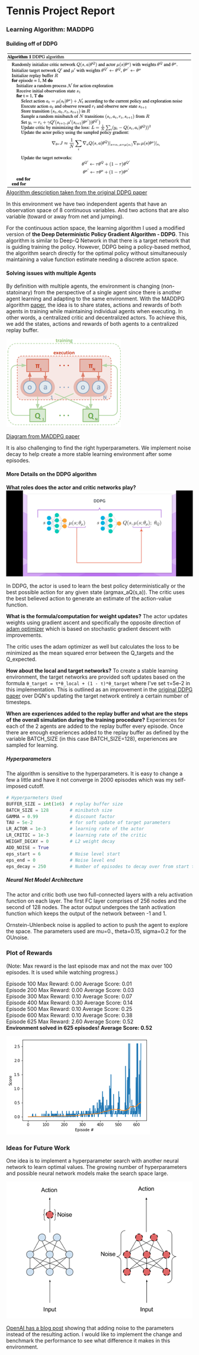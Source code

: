 # Tennis Project Report

### Learning Algorithm: MADDPG

#### Building off of DDPG
![ddpg algorithm](../p2_continuous-control/ddpg_algo.png)
[Algorithm description taken from the original DDPG paper](https://arxiv.org/pdf/1509.02971.pdf)

In this environment we have two independent agents that have an observation space of 8 continuous variables. And two actions that are also variable (toward or away from net and jumping).

For the continuous action space, the learning algorithm I used a modified version of **the Deep Deterministic Policy Gradient Algorithm - DDPG**. This algorithm is similar to Deep-Q Network in that there is a target network that is guiding training the policy. However, DDPG being a policy-based method, the algorithm search directly for the optimal policy without simultaneously maintaining a value function estimate needing a discrete action space.

#### Solving issues with multiple Agents
By definition with multiple agents, the environment is changing (non-statoinary) from the perspective of a single agent since there is another agent learning and adapting to the same environment. With the MADDPG algorithm [paper](https://papers.nips.cc/paper/7217-multi-agent-actor-critic-for-mixed-cooperative-competitive-environments.pdf), the idea is to share states, actions and rewards of both agents in training while maintaining individual agents when executing. In other words, a centralized critic and decentralized actors. To achieve this, we add the states, actions and rewards of both agents to a centralized replay buffer.

![centralized critic](centralized_critic.png)

[Diagram from MADDPG paper](https://papers.nips.cc/paper/7217-multi-agent-actor-critic-for-mixed-cooperative-competitive-environments.pdf)

It is also challenging to find the right hyperparameters. We implement noise decay to help create a more stable learning environment after some episodes.


#### More Details on the DDPG algorithm

**What roles does the actor and critic networks play?**
![actorcritic](../p2_continuous-control/ddpg_actorcritic.JPG)

In DDPG, the actor is used to learn the best policy deterministically or the best possible action for any given state (argmax_aQ(s,a)). The critic uses the best believed action to generate an estimate of the action-value function.


**What is the formula/computation for weight updates?**
The actor updates weights using gradient ascent and specifically the opposite direction of [adam optimizer](https://machinelearningmastery.com/adam-optimization-algorithm-for-deep-learning/) which is based on stochastic gradient descent with improvements.  

The critic uses the adam optimizer as well but calculates the loss to be minimized as the mean squared error between the Q_targets and the Q_expected.

**How about the local and target networks?**
To create a stable learning environment, the target networks are provided soft updates based on the formula `θ_target = τ*θ_local + (1 - τ)*θ_target` where I've set τ=5e-2 in this implementation. This is outlined as an improvement in the [original DDPG paper](https://arxiv.org/pdf/1509.02971.pdf) over DQN's updating the target network entirely a certain number of timesteps.

**When are experiences added to the replay buffer and what are the steps of the overall simulation during the training procedure?**
Experiences for each of the 2 agents are added to the replay buffer every episode. Once there are enough experiences added to the replay buffer as defined by the variable BATCH_SIZE (in this case BATCH_SIZE=128), experiences are sampled for learning.


##### Hyperparameters
The algorithm is sensitive to the hyperparameters. It is easy to change a few a little and have it not converge in 2000 episodes which was my self-imposed cutoff.

```python
# Hyperparmeters Used
BUFFER_SIZE = int(1e6)  # replay buffer size
BATCH_SIZE = 128        # minibatch size
GAMMA = 0.99            # discount factor
TAU = 5e-2              # for soft update of target parameters
LR_ACTOR = 1e-3         # learning rate of the actor
LR_CRITIC = 1e-3        # learning rate of the critic
WEIGHT_DECAY = 0        # L2 weight decay
ADD_NOISE = True
eps_start = 6           # Noise level start
eps_end = 0             # Noise level end
eps_decay = 250         # Number of episodes to decay over from start to end

```

##### Neural Net Model Architecture
The actor and critic both use two full-connected layers with a relu activation function on each layer. The first FC layer comprises of 256 nodes and the second of 128 nodes. The actor output undergoes the tanh activation function which keeps the output of the network between -1 and 1.

Ornstein-Uhlenbeck noise is applied to action to push the agent to explore the space. The parameters used are mu=0., theta=0.15, sigma=0.2 for the OUnoise.

### Plot of Rewards
(Note: Max reward is the last episode max and not the max over 100 episodes. It is used while watching progress.)  

Episode 100	Max Reward: 0.00 Average Score: 0.01  
Episode 200	Max Reward: 0.00 Average Score: 0.03  
Episode 300	Max Reward: 0.10 Average Score: 0.07  
Episode 400	Max Reward: 0.30 Average Score: 0.14  
Episode 500	Max Reward: 0.10 Average Score: 0.25  
Episode 600	Max Reward: 0.10 Average Score: 0.38  
Episode 625	Max Reward: 2.60 Average Score: 0.52  
**Environment solved in 625 episodes!	Average Score: 0.52**  


![Plot of Rewards](plotofrewards.png)

### Ideas for Future Work
One idea is to implement a hyperparameter search with another neural network to learn optimal values. The growing number of hyperparameters and possible neural network models make the search space large.

![action vs parameter noise](../p2_continuous-control/action_vs_parameter_noise.png)

[OpenAI has a blog post](https://blog.openai.com/better-exploration-with-parameter-noise/) showing that adding noise to the parameters instead of the resulting action. I would like to implement the change and benchmark the performance to see what difference it makes in this environment.
